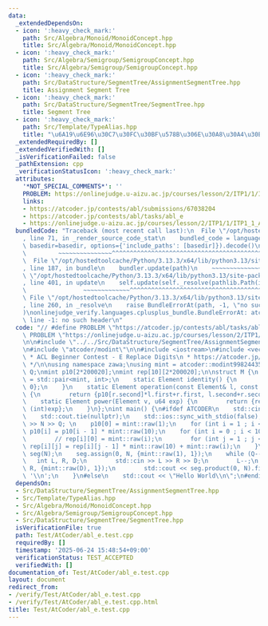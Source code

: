 ```yaml
---
data:
  _extendedDependsOn:
  - icon: ':heavy_check_mark:'
    path: Src/Algebra/Monoid/MonoidConcept.hpp
    title: Src/Algebra/Monoid/MonoidConcept.hpp
  - icon: ':heavy_check_mark:'
    path: Src/Algebra/Semigroup/SemigroupConcept.hpp
    title: Src/Algebra/Semigroup/SemigroupConcept.hpp
  - icon: ':heavy_check_mark:'
    path: Src/DataStructure/SegmentTree/AssignmentSegmentTree.hpp
    title: Assignment Segment Tree
  - icon: ':heavy_check_mark:'
    path: Src/DataStructure/SegmentTree/SegmentTree.hpp
    title: Segment Tree
  - icon: ':heavy_check_mark:'
    path: Src/Template/TypeAlias.hpp
    title: "\u6A19\u6E96\u30C7\u30FC\u30BF\u578B\u306E\u30A8\u30A4\u30EA\u30A2\u30B9"
  _extendedRequiredBy: []
  _extendedVerifiedWith: []
  _isVerificationFailed: false
  _pathExtension: cpp
  _verificationStatusIcon: ':heavy_check_mark:'
  attributes:
    '*NOT_SPECIAL_COMMENTS*': ''
    PROBLEM: https://onlinejudge.u-aizu.ac.jp/courses/lesson/2/ITP1/1/ITP1_1_A
    links:
    - https://atcoder.jp/contests/abl/submissions/67038204
    - https://atcoder.jp/contests/abl/tasks/abl_e
    - https://onlinejudge.u-aizu.ac.jp/courses/lesson/2/ITP1/1/ITP1_1_A
  bundledCode: "Traceback (most recent call last):\n  File \"/opt/hostedtoolcache/Python/3.13.3/x64/lib/python3.13/site-packages/onlinejudge_verify/documentation/build.py\"\
    , line 71, in _render_source_code_stat\n    bundled_code = language.bundle(stat.path,\
    \ basedir=basedir, options={'include_paths': [basedir]}).decode()\n          \
    \         ~~~~~~~~~~~~~~~^^^^^^^^^^^^^^^^^^^^^^^^^^^^^^^^^^^^^^^^^^^^^^^^^^^^^^^^^^^^^^^^^^\n\
    \  File \"/opt/hostedtoolcache/Python/3.13.3/x64/lib/python3.13/site-packages/onlinejudge_verify/languages/cplusplus.py\"\
    , line 187, in bundle\n    bundler.update(path)\n    ~~~~~~~~~~~~~~^^^^^^\n  File\
    \ \"/opt/hostedtoolcache/Python/3.13.3/x64/lib/python3.13/site-packages/onlinejudge_verify/languages/cplusplus_bundle.py\"\
    , line 401, in update\n    self.update(self._resolve(pathlib.Path(included), included_from=path))\n\
    \                ~~~~~~~~~~~~~^^^^^^^^^^^^^^^^^^^^^^^^^^^^^^^^^^^^^^^^^^^^\n \
    \ File \"/opt/hostedtoolcache/Python/3.13.3/x64/lib/python3.13/site-packages/onlinejudge_verify/languages/cplusplus_bundle.py\"\
    , line 260, in _resolve\n    raise BundleErrorAt(path, -1, \"no such header\"\
    )\nonlinejudge_verify.languages.cplusplus_bundle.BundleErrorAt: atcoder/modint:\
    \ line -1: no such header\n"
  code: "// #define PROBLEM \"https://atcoder.jp/contests/abl/tasks/abl_e\"\n#define\
    \ PROBLEM \"https://onlinejudge.u-aizu.ac.jp/courses/lesson/2/ITP1/1/ITP1_1_A\"\
    \n\n#include \"../../Src/DataStructure/SegmentTree/AssignmentSegmentTree.hpp\"\
    \n#include \"atcoder/modint\"\n\n#include <iostream>\n#include <vector>\n\n/*\n\
    \ * ACL Beginner Contest - E Replace Digits\n * https://atcoder.jp/contests/abl/submissions/67038204\n\
    \ */\n\nusing namespace zawa;\nusing mint = atcoder::modint998244353;\nint N,\
    \ Q;\nmint p10[2*200020];\nmint rep[10][2*200020];\n\nstruct M {\n    using Element\
    \ = std::pair<mint, int>;\n    static Element identity() {\n        return {mint{},\
    \ 0};\n    }\n    static Element operation(const Element& l, const Element& r)\
    \ {\n        return {p10[r.second]*l.first+r.first, l.second+r.second};\n    }\n\
    \    static Element power(Element v, u64 exp) {\n        return {rep[v.first.val()][exp],\
    \ (int)exp};\n    }\n};\nint main() {\n#ifdef ATCODER\n    std::cin.tie(nullptr);\n\
    \    std::cout.tie(nullptr);\n    std::ios::sync_with_stdio(false);\n    std::cin\
    \ >> N >> Q; \n    p10[0] = mint::raw(1);\n    for (int i = 1 ; i <= N ; i++)\
    \ p10[i] = p10[i - 1] * mint::raw(10);\n    for (int i = 0 ; i < 10 ; i++) {\n\
    \        // rep[i][0] = mint::raw(i);\n        for (int j = 1 ; j <= N ; j++)\
    \ rep[i][j] = rep[i][j - 1] * mint::raw(10) + mint::raw(i);\n    }\n    AssignmentSegmentTree<M>\
    \ seg(N);\n    seg.assign(0, N, {mint::raw(1), 1});\n    while (Q--) {\n     \
    \   int L, R, D;\n        std::cin >> L >> R >> D;\n        L--;\n        seg.assign(L,\
    \ R, {mint::raw(D), 1});\n        std::cout << seg.product(0, N).first.val() <<\
    \ '\\n';\n    }\n#else\n    std::cout << \"Hello World\\n\";\n#endif\n}\n"
  dependsOn:
  - Src/DataStructure/SegmentTree/AssignmentSegmentTree.hpp
  - Src/Template/TypeAlias.hpp
  - Src/Algebra/Monoid/MonoidConcept.hpp
  - Src/Algebra/Semigroup/SemigroupConcept.hpp
  - Src/DataStructure/SegmentTree/SegmentTree.hpp
  isVerificationFile: true
  path: Test/AtCoder/abl_e.test.cpp
  requiredBy: []
  timestamp: '2025-06-24 15:48:54+09:00'
  verificationStatus: TEST_ACCEPTED
  verifiedWith: []
documentation_of: Test/AtCoder/abl_e.test.cpp
layout: document
redirect_from:
- /verify/Test/AtCoder/abl_e.test.cpp
- /verify/Test/AtCoder/abl_e.test.cpp.html
title: Test/AtCoder/abl_e.test.cpp
---
```

